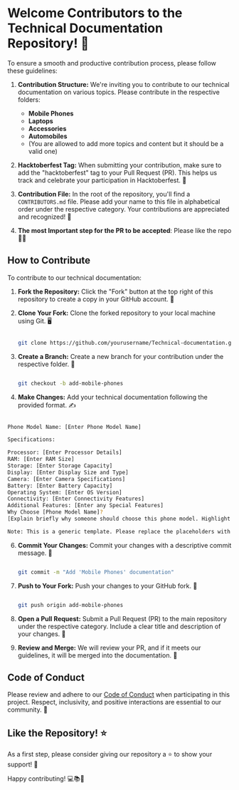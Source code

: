 # Welcome Contributors to the Technical Documentation Repository! 🚀

To ensure a smooth and productive contribution process, please follow these guidelines:

1. **Contribution Structure:** We're inviting you to contribute to our technical documentation on various topics. Please contribute in the respective folders:
   - **Mobile Phones**
   - **Laptops**
   - **Accessories**
   - **Automobiles**
   - (You are allowed to add more topics and content but it should be a valid one)

2. **Hacktoberfest Tag:** When submitting your contribution, make sure to add the "hacktoberfest" tag to your Pull Request (PR). This helps us track and celebrate your participation in Hacktoberfest. 🎉

3. **Contribution File:** In the root of the repository, you'll find a `CONTRIBUTORS.md` file. Please add your name to this file in alphabetical order under the respective category. Your contributions are appreciated and recognized! 👏

4. **The most Important step for the PR to be accepted**: Please like the repo 🌟😉

## How to Contribute

To contribute to our technical documentation:

1. **Fork the Repository:** Click the "Fork" button at the top right of this repository to create a copy in your GitHub account. 🍴

2. **Clone Your Fork:** Clone the forked repository to your local machine using Git. 🖥️

   ```bash
   
   git clone https://github.com/yourusername/Technical-documentation.git
   
   ```

3. **Create a Branch:** Create a new branch for your contribution under the respective folder. 🌿

   ```bash
   
   git checkout -b add-mobile-phones
   
   ```

4. **Make Changes:** Add your technical documentation following the provided format. ✍️
 ```bash

Phone Model Name: [Enter Phone Model Name]

Specifications:

Processor: [Enter Processor Details]
RAM: [Enter RAM Size]
Storage: [Enter Storage Capacity]
Display: [Enter Display Size and Type]
Camera: [Enter Camera Specifications]
Battery: [Enter Battery Capacity]
Operating System: [Enter OS Version]
Connectivity: [Enter Connectivity Features]
Additional Features: [Enter any Special Features]
Why Choose [Phone Model Name]?
[Explain briefly why someone should choose this phone model. Highlight unique features, performance, or any other selling points.]

Note: This is a generic template. Please replace the placeholders with actual specifications and details for the specific phone model you are documenting.

```

6. **Commit Your Changes:** Commit your changes with a descriptive commit message. 💬

   ```bash
   
   git commit -m "Add 'Mobile Phones' documentation"
   
   ```

7. **Push to Your Fork:** Push your changes to your GitHub fork. 🚀

   ```bash
   
   git push origin add-mobile-phones
   
   ```


8. **Open a Pull Request:** Submit a Pull Request (PR) to the main repository under the respective category. Include a clear title and description of your changes. 🎯

9. **Review and Merge:** We will review your PR, and if it meets our guidelines, it will be merged into the documentation. 🤝

## Code of Conduct

Please review and adhere to our [Code of Conduct](CODE_OF_CONDUCT.md) when participating in this project. Respect, inclusivity, and positive interactions are essential to our community. 🤝

## Like the Repository! ⭐️

As a first step, please consider giving our repository a ⭐️ to show your support! 🌟

Happy contributing! 💻📚🚗
